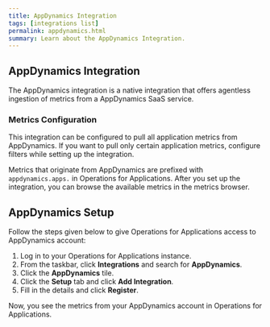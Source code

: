 ```yaml
---
title: AppDynamics Integration
tags: [integrations list]
permalink: appdynamics.html
summary: Learn about the AppDynamics Integration.
---
```

## AppDynamics Integration

The AppDynamics integration is a native integration that offers agentless ingestion of metrics from a AppDynamics SaaS service.

### Metrics Configuration
This integration can be configured to pull all application metrics from AppDynamics. If you want to pull only certain application metrics, configure filters while setting up the integration.

Metrics that originate from AppDynamics are prefixed with `appdynamics.apps.` in Operations for Applications. After you set up the integration, you can browse the available metrics in the metrics browser.


## AppDynamics Setup

Follow the steps given below to give Operations for Applications access to AppDynamics account:

1. Log in to your Operations for Applications instance.
1. From the taskbar, click **Integrations** and search for **AppDynamics**.
1. Click the **AppDynamics** tile.
1. Click the **Setup** tab and click **Add Integration**.
1. Fill in the details and click **Register**.

Now, you see the metrics from your AppDynamics account in Operations for Applications.


